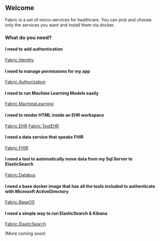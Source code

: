 ## Welcome

Fabric is a set of micro-services for healthcare.  You can pick and choose only the services you want and install them via docker.

### What do you need?

#### I need to add authentication
[Fabric.Identity](https://github.com/HealthCatalyst/Fabric.Identity)

#### I need to manage permissions for my app
[Fabric.Authorization](https://github.com/HealthCatalyst/Fabric.Authorization)

#### I need to run Machine Learning Models easily
[Fabric.MachineLearning](https://github.com/HealthCatalyst/Fabric.MachineLearning)

#### I need to render HTML inside an EHR workspace
[Fabric.EHR](https://github.com/HealthCatalyst/Fabric.EHR)
[Fabric.TestEHR](https://github.com/HealthCatalyst/Fabric.TestEHR)

#### I need a data service that speaks FHIR
[Fabric.FHIR](https://github.com/HealthCatalyst/Fabric.FHIR)

#### I need a tool to automatically move data from my Sql Server to ElasticSearch
[Fabric.Databus](https://github.com/HealthCatalyst/Fabric.Databus)

#### I need a base docker image that has all the tools included to authenticate with Microsoft ActiveDirectory
[Fabric.BaseOS](https://github.com/HealthCatalyst/Fabric.BaseOS)

#### I need a simple way to run ElasticSearch & Kibana
[Fabric.ElasticSearch](https://github.com/HealthCatalyst/Fabric.ElasticSearch)

(More coming soon)
